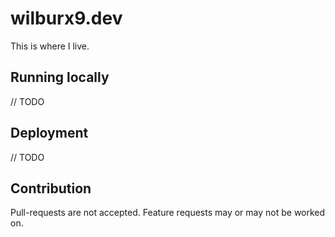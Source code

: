 # wilburx9.dev
This is where I live.

## Running locally
// TODO

## Deployment
// TODO

## Contribution
Pull-requests are not accepted. Feature requests may or may not be worked on.